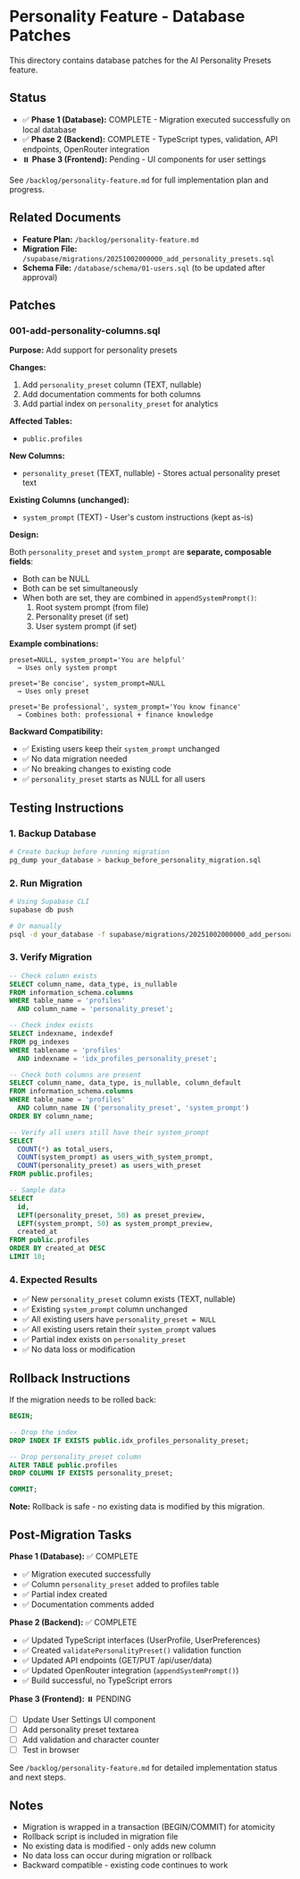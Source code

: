 # Personality Feature - Database Patches

This directory contains database patches for the AI Personality Presets feature.

## Status

- ✅ **Phase 1 (Database):** COMPLETE - Migration executed successfully on local database
- ✅ **Phase 2 (Backend):** COMPLETE - TypeScript types, validation, API endpoints, OpenRouter integration
- ⏸️ **Phase 3 (Frontend):** Pending - UI components for user settings

See `/backlog/personality-feature.md` for full implementation plan and progress.

## Related Documents

- **Feature Plan:** `/backlog/personality-feature.md`
- **Migration File:** `/supabase/migrations/20251002000000_add_personality_presets.sql`
- **Schema File:** `/database/schema/01-users.sql` (to be updated after approval)

## Patches

### 001-add-personality-columns.sql

**Purpose:** Add support for personality presets

**Changes:**

1. Add `personality_preset` column (TEXT, nullable)
2. Add documentation comments for both columns
3. Add partial index on `personality_preset` for analytics

**Affected Tables:**

- `public.profiles`

**New Columns:**

- `personality_preset` (TEXT, nullable) - Stores actual personality preset text

**Existing Columns (unchanged):**

- `system_prompt` (TEXT) - User's custom instructions (kept as-is)

**Design:**

Both `personality_preset` and `system_prompt` are **separate, composable fields**:

- Both can be NULL
- Both can be set simultaneously
- When both are set, they are combined in `appendSystemPrompt()`:
  1. Root system prompt (from file)
  2. Personality preset (if set)
  3. User system prompt (if set)

**Example combinations:**

```
preset=NULL, system_prompt='You are helpful'
  → Uses only system prompt

preset='Be concise', system_prompt=NULL
  → Uses only preset

preset='Be professional', system_prompt='You know finance'
  → Combines both: professional + finance knowledge
```

**Backward Compatibility:**

- ✅ Existing users keep their `system_prompt` unchanged
- ✅ No data migration needed
- ✅ No breaking changes to existing code
- ✅ `personality_preset` starts as NULL for all users

## Testing Instructions

### 1. Backup Database

```bash
# Create backup before running migration
pg_dump your_database > backup_before_personality_migration.sql
```

### 2. Run Migration

```bash
# Using Supabase CLI
supabase db push

# Or manually
psql -d your_database -f supabase/migrations/20251002000000_add_personality_presets.sql
```

### 3. Verify Migration

```sql
-- Check column exists
SELECT column_name, data_type, is_nullable
FROM information_schema.columns
WHERE table_name = 'profiles'
  AND column_name = 'personality_preset';

-- Check index exists
SELECT indexname, indexdef
FROM pg_indexes
WHERE tablename = 'profiles'
  AND indexname = 'idx_profiles_personality_preset';

-- Check both columns are present
SELECT column_name, data_type, is_nullable, column_default
FROM information_schema.columns
WHERE table_name = 'profiles'
  AND column_name IN ('personality_preset', 'system_prompt')
ORDER BY column_name;

-- Verify all users still have their system_prompt
SELECT
  COUNT(*) as total_users,
  COUNT(system_prompt) as users_with_system_prompt,
  COUNT(personality_preset) as users_with_preset
FROM public.profiles;

-- Sample data
SELECT
  id,
  LEFT(personality_preset, 50) as preset_preview,
  LEFT(system_prompt, 50) as system_prompt_preview,
  created_at
FROM public.profiles
ORDER BY created_at DESC
LIMIT 10;
```

### 4. Expected Results

- ✅ New `personality_preset` column exists (TEXT, nullable)
- ✅ Existing `system_prompt` column unchanged
- ✅ All existing users have `personality_preset = NULL`
- ✅ All existing users retain their `system_prompt` values
- ✅ Partial index exists on `personality_preset`
- ✅ No data loss or modification

## Rollback Instructions

If the migration needs to be rolled back:

```sql
BEGIN;

-- Drop the index
DROP INDEX IF EXISTS public.idx_profiles_personality_preset;

-- Drop personality_preset column
ALTER TABLE public.profiles
DROP COLUMN IF EXISTS personality_preset;

COMMIT;
```

**Note:** Rollback is safe - no existing data is modified by this migration.

## Post-Migration Tasks

**Phase 1 (Database):** ✅ COMPLETE

- ✅ Migration executed successfully
- ✅ Column `personality_preset` added to profiles table
- ✅ Partial index created
- ✅ Documentation comments added

**Phase 2 (Backend):** ✅ COMPLETE

- ✅ Updated TypeScript interfaces (UserProfile, UserPreferences)
- ✅ Created `validatePersonalityPreset()` validation function
- ✅ Updated API endpoints (GET/PUT /api/user/data)
- ✅ Updated OpenRouter integration (`appendSystemPrompt()`)
- ✅ Build successful, no TypeScript errors

**Phase 3 (Frontend):** ⏸️ PENDING

- [ ] Update User Settings UI component
- [ ] Add personality preset textarea
- [ ] Add validation and character counter
- [ ] Test in browser

See `/backlog/personality-feature.md` for detailed implementation status and next steps.

## Notes

- Migration is wrapped in a transaction (BEGIN/COMMIT) for atomicity
- Rollback script is included in migration file
- No existing data is modified - only adds new column
- No data loss can occur during migration or rollback
- Backward compatible - existing code continues to work
